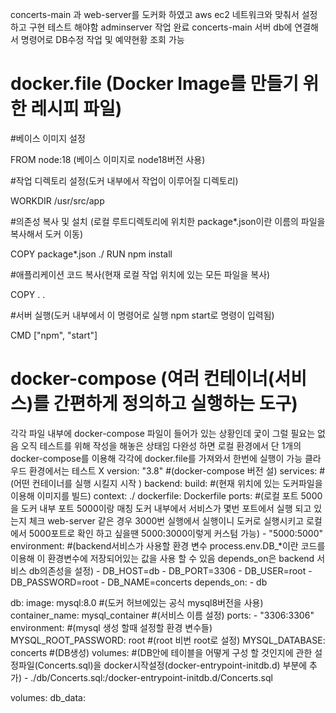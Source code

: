 concerts-main 과 web-server를 도커화 하였고 aws ec2 네트워크와 맞춰서 설정하고 구현 테스트 해야함
adminserver 작업 완료 concerts-main 서버 db에 연결해서 명령어로 DB수정 작업 및 예약현황 조회 가능 

# docker.file (Docker Image를 만들기 위한 레시피 파일)
#베이스 이미지 설정

FROM node:18 (베이스 이미지로 node18버전 사용)

#작업 디렉토리 설정(도커 내부에서 작업이 이루어질 디렉토리)

WORKDIR /usr/src/app

#의존성 복사 및 설치 (로컬 루트디렉토리에 위치한 package*.json이란 이름의 파일을 복사해서 도커 이동)

COPY package*.json ./
RUN npm install

#애플리케이션 코드 복사(현재 로컬 작업 위치에 있는 모든 파일을 복사)

COPY . .

#서버 실행(도커 내부에서 이 명령어로 실행 npm start로 명령이 입력됨)

CMD ["npm", "start"]


# docker-compose (여러 컨테이너(서비스)를 간편하게 정의하고 실행하는 도구)
각각 파일 내부에 docker-compose 파일이 들어가 있는 상황인데 궃이 그럴 필요는 없음 오직 테스트를 위해 작성을 해놓은 상태임
다완성 하면 로컬 환경에서 단 1개의 docker-compose를 이용해 각각에 docker.file를 가져와서 한번에 실행이 가능 클라우드 환경에서는 테스트 X
version: "3.8" #(docker-compose 버전 설)
services: #(어떤 컨테이너를 실행 시킬지 시작 )
  backend: 
    build: #(현재 위치에 있는 도커파일을 이용해 이미지를 빌드)
      context: ./
      dockerfile: Dockerfile
    ports: #(로컬 포트 5000을 도커 내부 포트 5000이랑 매칭 도커 내부에서 서비스가 몇번 포트에서 실행 되고 있는지 체크 web-server 같은 경우 3000번 실행에서 실행이니 도커로 실행시키고 로컬에서 5000포트로 확인 하고 싶을땐 5000:3000이렇게 커스텀 가능)
      - "5000:5000"
    environment: #(backend서비스가 사용할 환경 변수 process.env.DB_*이란 코드를 이용해 이 환경변수에 저장되어있는 값을 사용 할 수 있음 depends_on은 backend 서비스 db의존성을 설정)
      - DB_HOST=db
      - DB_PORT=3306
      - DB_USER=root
      - DB_PASSWORD=root
      - DB_NAME=concerts
    depends_on:
      - db

  db:
    image: mysql:8.0 #(도커 허브에있는 공식 mysql8버전을 사용)
    container_name: mysql_container #(서비스 이름 설정)
    ports:
      - "3306:3306"
    environment: #(mysql 생성 할때 설정할 환경 변수들)
      MYSQL_ROOT_PASSWORD: root #(root 비번 root로 설정)
      MYSQL_DATABASE: concerts #(DB생성)
    volumes: #(DB안에 테이블을 어떻게 구성 할 것인지에 관한 설정파일(Concerts.sql)을 docker시작설정(docker-entrypoint-initdb.d) 부분에 추가)
      - ./db/Concerts.sql:/docker-entrypoint-initdb.d/Concerts.sql

volumes:
  db_data:
